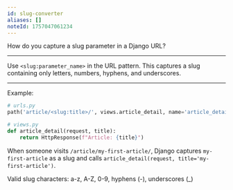 ```yaml
---
id: slug-converter
aliases: []
noteId: 1757047061234
---
```


How do you capture a slug parameter in a Django URL?

---

Use `<slug:parameter_name>` in the URL pattern. This captures a slug containing only letters, numbers, hyphens, and underscores.

---

Example:

```python
# urls.py
path('article/<slug:title>/', views.article_detail, name='article_detail'),
```

```python
# views.py
def article_detail(request, title):
    return HttpResponse(f"Article: {title}")
```

When someone visits `/article/my-first-article/`, Django captures `my-first-article` as a slug and calls `article_detail(request, title='my-first-article')`.

Valid slug characters: a-z, A-Z, 0-9, hyphens (-), underscores (_) 